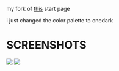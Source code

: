 my fork of [this](https://github.com/deepjyoti30/startpage/) start page

i just changed the color palette to onedark

# SCREENSHOTS
<img src = "https://i.imgur.com/OC8pEgF.png">
<img src = "https://i.imgur.com/7w8bhNm.png">
